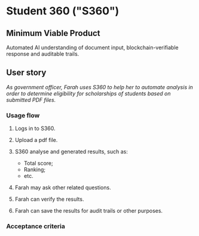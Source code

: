 # Student 360 ("S360")

## Minimum Viable Product

Automated AI understanding of document input, blockchain-verifiable response and auditable trails.

## User story

_As government officer, Farah uses S360 to help her to automate analysis in order to determine eligibility for scholarships of students based on submitted PDF files._

### Usage flow

1. Logs in to S360.
2. Upload a pdf file.
3. S360 analyse and generated results, such as:

   - Total score;
   - Ranking;
   - etc.

4. Farah may ask other related questions.
5. Farah can verify the results.
6. Farah can save the results for audit trails or other purposes.

### Acceptance criteria

